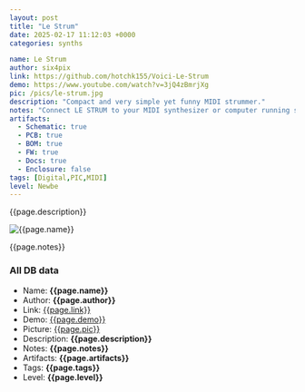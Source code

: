 ```yaml
---
layout: post
title: "Le Strum"
date: 2025-02-17 11:12:03 +0000
categories: synths

name: Le Strum
author: six4pix
link: https://github.com/hotchk155/Voici-Le-Strum
demo: https://www.youtube.com/watch?v=3jQ4zBmrjXg
pic: /pics/le-strum.jpg
description: "Compact and very simple yet funny MIDI strummer."
notes: "Connect LE STRUM to your MIDI synthesizer or computer running synth software, hold down a combination of buttons to select a chord, then use the “stylus” to play MIDI notes by touching the contact pads on the top right of the board. As the name suggests, you can “strum” across chords using the stylus, providing an unique and expressive MIDI controller."
artifacts:
  - Schematic: true
  - PCB: true
  - BOM: true
  - FW: true
  - Docs: true
  - Enclosure: false
tags: [Digital,PIC,MIDI]
level: Newbe
---
```


{{page.description}}

![{{page.name}}]({{page.pic}})

{{page.notes}}

### All DB data
- Name: **{{page.name}}**
- Author: **{{page.author}}**
- Link: [{{page.link}}]({{page.link}})
- Demo: [{{page.demo}}]({{page.demo}})
- Picture: [{{page.pic}}]({{page.pic}})
- Description: **{{page.description}}**
- Notes: **{{page.notes}}**
- Artifacts: **{{page.artifacts}}**
- Tags: **{{page.tags}}**
- Level: **{{page.level}}**
